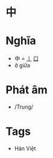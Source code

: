 # 中

# Nghĩa
* 中 = [丨](丨.md) [口](口.md)
* ở giữa

# Phát âm
* /Trung/

# Tags
* Hán Việt

<script>window.HANZI_FIELD='中';</script>
